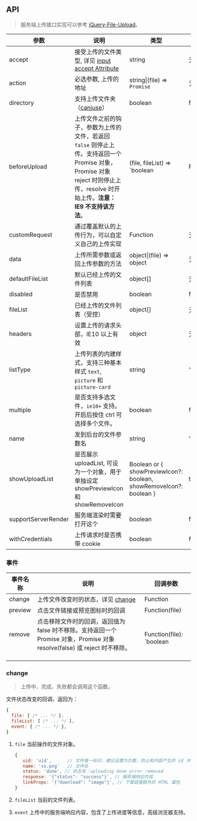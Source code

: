 ## API

> 服务端上传接口实现可以参考 [jQuery-File-Upload](https://github.com/blueimp/jQuery-File-Upload/wiki)。

| 参数 | 说明 | 类型 | 默认值 |
| --- | --- | --- | --- |
| accept | 接受上传的文件类型, 详见 [input accept Attribute](https://developer.mozilla.org/en-US/docs/Web/HTML/Element/input#attr-accept) | string | 无 |
| action | 必选参数, 上传的地址 | string\|(file) => `Promise` | 无 |
| directory | 支持上传文件夹（[caniuse](https://caniuse.com/#feat=input-file-directory)）| boolean | false |
| beforeUpload | 上传文件之前的钩子，参数为上传的文件，若返回 `false` 则停止上传。支持返回一个 Promise 对象，Promise 对象 reject 时则停止上传，resolve 时开始上传。**注意：IE9 不支持该方法**。 | (file, fileList) => `boolean | Promise` | 无 |
| customRequest | 通过覆盖默认的上传行为，可以自定义自己的上传实现 | Function | 无 |
| data | 上传所需参数或返回上传参数的方法 | object\|(file) => object | 无 |
| defaultFileList | 默认已经上传的文件列表 | object\[] | 无 |
| disabled | 是否禁用 | boolean | false |
| fileList | 已经上传的文件列表（受控） | object\[] | 无 |
| headers | 设置上传的请求头部，IE10 以上有效 | object | 无 |
| listType | 上传列表的内建样式，支持三种基本样式 `text`, `picture` 和 `picture-card` | string | 'text' |
| multiple | 是否支持多选文件，`ie10+` 支持。开启后按住 ctrl 可选择多个文件。 | boolean | false |
| name | 发到后台的文件参数名 | string | 'file' |
| showUploadList | 是否展示 uploadList, 可设为一个对象，用于单独设定 showPreviewIcon 和 showRemoveIcon | Boolean or { showPreviewIcon?: boolean, showRemoveIcon?: boolean } | true |
| supportServerRender | 服务端渲染时需要打开这个 | boolean | false |
| withCredentials | 上传请求时是否携带 cookie | boolean | false |

### 事件
| 事件名称 | 说明 | 回调参数 |
| --- | --- | --- |
| change | 上传文件改变时的状态，详见 [change](#change) | Function | 无 |
| preview | 点击文件链接或预览图标时的回调 | Function(file) | 无 |
| remove   | 点击移除文件时的回调，返回值为 false 时不移除。支持返回一个 Promise 对象，Promise 对象 resolve(false) 或 reject 时不移除。               | Function(file): `boolean | Promise` | 无   |

### change

> 上传中、完成、失败都会调用这个函数。

文件状态改变的回调，返回为：

```js
{
  file: { /* ... */ },
  fileList: [ /* ... */ ],
  event: { /* ... */ },
}
```

1. `file` 当前操作的文件对象。

   ```js
   {
      uid: 'uid',      // 文件唯一标识，建议设置为负数，防止和内部产生的 id 冲突
      name: 'xx.png'   // 文件名
      status: 'done', // 状态有：uploading done error removed
      response: '{"status": "success"}', // 服务端响应内容
      linkProps: '{"download": "image"}', // 下载链接额外的 HTML 属性
   }
   ```

2. `fileList` 当前的文件列表。
3. `event` 上传中的服务端响应内容，包含了上传进度等信息，高级浏览器支持。
